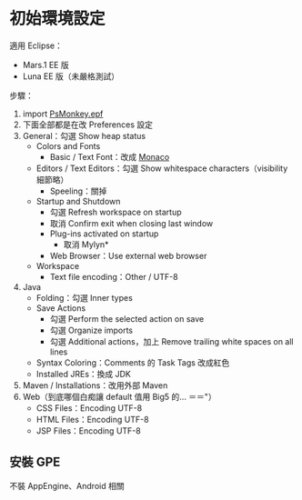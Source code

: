 初始環境設定
============

適用 Eclipse：

* Mars.1 EE 版
* Luna EE 版（未嚴格測試）

步驟：

1. import [PsMonkey.epf](Eclipse/PsMonkey.epf)
1. 下面全部都是在改 Preferences 設定
1. General：勾選 Show heap status
	* Colors and Fonts
		* Basic / Text Font：改成 [Monaco](Eclipse/MONACO.TTF)
	* Editors / Text Editors：勾選 Show whitespace characters（visibility 細節略）
		* Speeling：關掉
	* Startup and Shutdown
		* 勾選 Refresh workspace on startup
		* 取消 Confirm exit when closing last window
		* Plug-ins activated on startup
			* 取消 Mylyn*
		* Web Browser：Use external web browser
	* Workspace
		* Text file encoding：Other / UTF-8
1. Java
	* Folding：勾選 Inner types
	* Save Actions
		* 勾選 Perform the selected action on save
		* 勾選 Organize imports
		* 勾選 Additional actions，加上 Remove trailing white spaces on all lines
	* Syntax Coloring：Comments 的 Task Tags 改成紅色
	* Installed JREs：換成 JDK
1. Maven / Installations：改用外部 Maven
1. Web（到底哪個白痴讓 default 值用 Big5 的... ＝＝"）
	* CSS Files：Encoding UTF-8
	* HTML Files：Encoding UTF-8
	* JSP Files：Encoding UTF-8


安裝 GPE
--------

不裝 AppEngine、Android 相關

